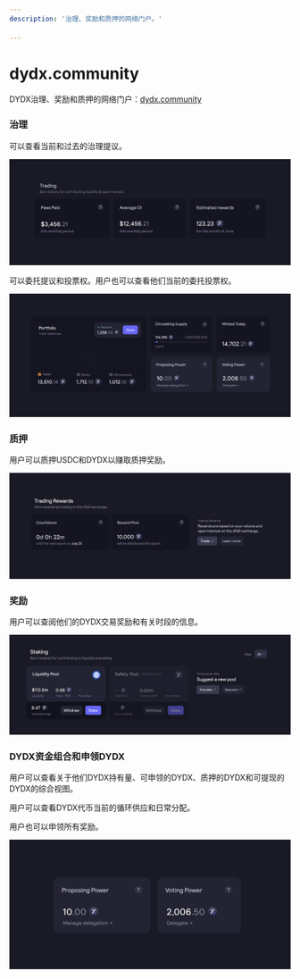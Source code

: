 ```yaml
---
description: '治理、奖励和质押的网络门户。'

---
```


# dydx.community

DYDX治理、奖励和质押的网络门户：[dydx.community](https://dydx.community)

### 治理

可以查看当前和过去的治理提议。

![](.gitbook/assets/image%20%2818%29.png)

可以委托提议和投票权。用户也可以查看他们当前的委托投票权。

![](.gitbook/assets/image%20%2816%29.png)

### 质押

用户可以质押USDC和DYDX以赚取质押奖励。

![](.gitbook/assets/image%20%2817%29.png)

### 奖励

用户可以查阅他们的DYDX交易奖励和有关时段的信息。

![](.gitbook/assets/image%20%2815%29.png)

### DYDX资金组合和申领DYDX

用户可以查看关于他们DYDX持有量、可申领的DYDX、质押的DYDX和可提现的DYDX的综合视图。

用户可以查看DYDX代币当前的循环供应和日常分配。

用户也可以申领所有奖励。

![](.gitbook/assets/image%20%2814%29.png)

